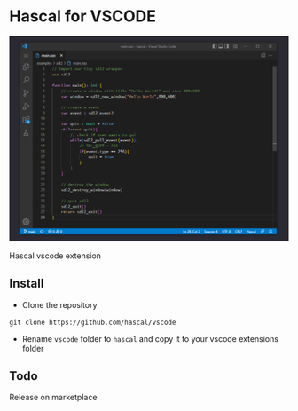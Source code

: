 # Hascal for VSCODE

![capture](Capture.PNG)

Hascal vscode extension

## Install
- Clone the repository
```
git clone https://github.com/hascal/vscode
```
- Rename `vscode` folder to `hascal` and copy it to your vscode extensions folder

## Todo
Release on marketplace
